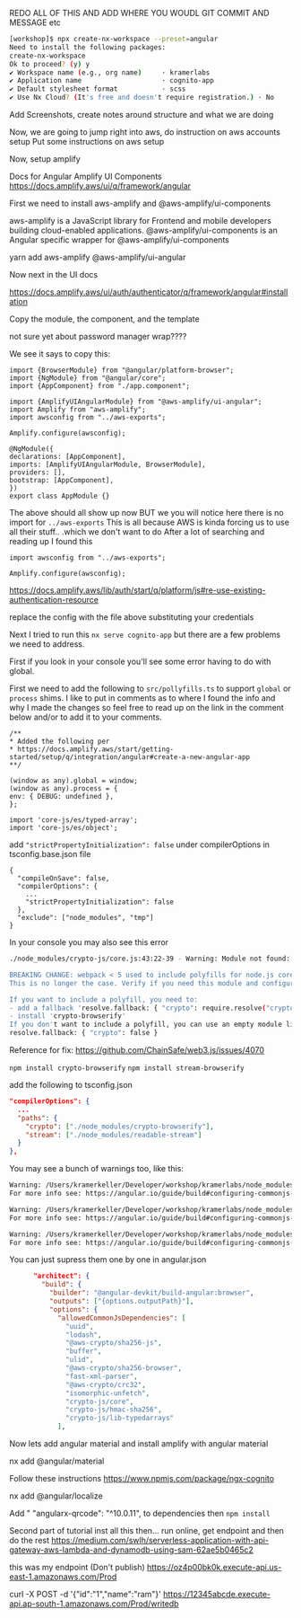 REDO ALL OF THIS AND ADD WHERE YOU WOUDL GIT COMMIT AND MESSAGE etc

```bash
[workshop]$ npx create-nx-workspace --preset=angular
Need to install the following packages:
create-nx-workspace
Ok to proceed? (y) y
✔ Workspace name (e.g., org name)     · kramerlabs
✔ Application name                    · cognito-app
✔ Default stylesheet format           · scss
✔ Use Nx Cloud? (It's free and doesn't require registration.) · No
```

Add Screenshots, create notes around structure and what we are doing

Now, we are going to jump right into aws, do instruction on aws accounts setup
Put some instructions on aws setup

Now, setup amplify

Docs for Angular Amplify UI Components
https://docs.amplify.aws/ui/q/framework/angular

First we need to install aws-amplify and @aws-amplify/ui-components

aws-amplify is a JavaScript library for Frontend and mobile developers building cloud-enabled applications.
@aws-amplify/ui-components is an Angular specific wrapper for @aws-amplify/ui-components

yarn add aws-amplify @aws-amplify/ui-angular

Now next in the UI docs

https://docs.amplify.aws/ui/auth/authenticator/q/framework/angular#installation

Copy the module, the component, and the template

not sure yet about password manager wrap????

We see it says to copy this:

```angular2html
import {BrowserModule} from "@angular/platform-browser";
import {NgModule} from "@angular/core";
import {AppComponent} from "./app.component";

import {AmplifyUIAngularModule} from "@aws-amplify/ui-angular";
import Amplify from "aws-amplify";
import awsconfig from "../aws-exports";

Amplify.configure(awsconfig);

@NgModule({
declarations: [AppComponent],
imports: [AmplifyUIAngularModule, BrowserModule],
providers: [],
bootstrap: [AppComponent],
})
export class AppModule {}
```

The above should all show up now BUT we you will notice here there is no import for `../aws-exports`
This is all because AWS is kinda forcing us to use all their stuff.. .which we don't want to do
After a lot of searching and reading up I found this


```angular2html
import awsconfig from "../aws-exports";

Amplify.configure(awsconfig);
```

https://docs.amplify.aws/lib/auth/start/q/platform/js#re-use-existing-authentication-resource

replace the config with the file above substituting your credentials

Next I tried to run this `nx serve cognito-app` but there are a few problems we need to address.

First if you look in your console you'll see some error having to do with global.

First we need to add the following to `src/pollyfills.ts` to support `global` or `process` shims.
I like to put in comments as to where I found the info and why I made the changes so feel free to read up on the link in the comment below and/or to add it to your comments.


```angular2html
/**
* Added the following per
* https://docs.amplify.aws/start/getting-started/setup/q/integration/angular#create-a-new-angular-app
**/

(window as any).global = window;
(window as any).process = {
env: { DEBUG: undefined },
};

import 'core-js/es/typed-array';
import 'core-js/es/object';
```

add `"strictPropertyInitialization": false` under compilerOptions in tsconfig.base.json file

```angular2html
{
  "compileOnSave": false,
  "compilerOptions": {
    ...
    "strictPropertyInitialization": false
  },
  "exclude": ["node_modules", "tmp"]
}
```

In your console you may also see this error

```bash
./node_modules/crypto-js/core.js:43:22-39 - Warning: Module not found: Error: Can't resolve 'crypto' in '/Users/kramerkeller/Developer/workshop/kramerlabs/node_modules/crypto-js'

BREAKING CHANGE: webpack < 5 used to include polyfills for node.js core modules by default.
This is no longer the case. Verify if you need this module and configure a polyfill for it.

If you want to include a polyfill, you need to:
- add a fallback 'resolve.fallback: { "crypto": require.resolve("crypto-browserify") }'
- install 'crypto-browserify'
If you don't want to include a polyfill, you can use an empty module like this:
resolve.fallback: { "crypto": false }
```

Reference for fix: https://github.com/ChainSafe/web3.js/issues/4070

`npm install crypto-browserify`
`npm install stream-browserify`

add the following to tsconfig.json

```json
"compilerOptions": {
  ...
  "paths": {
    "crypto": ["./node_modules/crypto-browserify"],
    "stream": ["./node_modules/readable-stream"]
  }
},
```

You may see a bunch of warnings too, like this:

```bash
Warning: /Users/kramerkeller/Developer/workshop/kramerlabs/node_modules/amazon-cognito-identity-js/es/CognitoUser.js depends on 'crypto-js/core'. CommonJS or AMD dependencies can cause optimization bailouts.
For more info see: https://angular.io/guide/build#configuring-commonjs-dependencies

Warning: /Users/kramerkeller/Developer/workshop/kramerlabs/node_modules/amazon-cognito-identity-js/es/CognitoUser.js depends on 'crypto-js/hmac-sha256'. CommonJS or AMD dependencies can cause optimization bailouts.
For more info see: https://angular.io/guide/build#configuring-commonjs-dependencies

Warning: /Users/kramerkeller/Developer/workshop/kramerlabs/node_modules/amazon-cognito-identity-js/es/CognitoUser.js depends on 'crypto-js/lib-typedarrays'. CommonJS or AMD dependencies can cause optimization bailouts.
For more info see: https://angular.io/guide/build#configuring-commonjs-dependencies

```

You can just supress them one by one in angular.json

```json
      "architect": {
        "build": {
          "builder": "@angular-devkit/build-angular:browser",
          "outputs": ["{options.outputPath}"],
          "options": {
            "allowedCommonJsDependencies": [
              "uuid",
              "lodash",
              "@aws-crypto/sha256-js",
              "buffer",
              "ulid",
              "@aws-crypto/sha256-browser",
              "fast-xml-parser",
              "@aws-crypto/crc32",
              "isomorphic-unfetch",
              "crypto-js/core",
              "crypto-js/hmac-sha256",
              "crypto-js/lib-typedarrays"
            ],
```

Now lets add angular material and install amplify with angular material

nx add @angular/material

Follow these instructions
https://www.npmjs.com/package/ngx-cognito

nx add @angular/localize

Add "    "angularx-qrcode": "^10.0.11", to dependencies then `npm install`





Second part of tutorial
inst all this then... run online, get endpoint and then do the rest
https://medium.com/swlh/serverless-application-with-api-gateway-aws-lambda-and-dynamodb-using-sam-62ae5b0465c2

this was my endpoint (Don't publish)
https://oz4p00bk0k.execute-api.us-east-1.amazonaws.com/Prod

curl -X POST -d '{"id":"1","name":"ram"}' https://12345abcde.execute-api.ap-south-1.amazonaws.com/Prod/writedb
